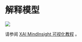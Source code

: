 # 解释模型

<a href="https://gitee.com/mindspore/docs/blob/r1.5/docs/mindinsight/docs/source_zh_cn/model_explanation.md" target="_blank"><img src="https://gitee.com/mindspore/docs/raw/r1.5/resource/_static/logo_source.png"></a>

请参阅 [XAI MindInsight 可视化教程](https://www.mindspore.cn/xai/docs/zh-CN/r1.5/using_mindinsight.html) 。
